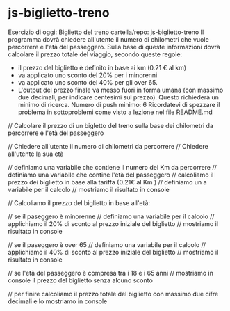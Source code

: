 # js-biglietto-treno

Esercizio di oggi: Biglietto del treno
cartella/repo: js-biglietto-treno
Il programma dovrà chiedere all'utente il numero di chilometri che vuole percorrere e l'età del passeggero. Sulla base di queste informazioni dovrà calcolare il prezzo totale del viaggio, secondo queste regole:
- il prezzo del biglietto è definito in base ai km (0.21 € al km)
- va applicato uno sconto del 20% per i minorenni
- va applicato uno sconto del 40% per gli over 65.
- L'output del prezzo finale va messo fuori in forma umana (con massimo due decimali, per indicare centesimi sul prezzo). Questo richiederà un minimo di ricerca.
Numero di push minimo: 6
Ricordatevi di spezzare il problema in sottoproblemi come visto a lezione nel file README.md


// Calcolare il prezzo di un bigletto del treno sulla base dei chilometri da percorrere e l'età del passeggero

// Chiedere all'utente il numero di chilometri da percorrere
// Chiedere all'utente la sua età

// definiamo una variabile che contiene il numero dei Km da percorrere
// definiamo una variabile che contine l'età del passeggero
// calcoliamo il prezzo dei biglietto in base alla tariffa (0.21€ al Km )
// definiamo un a variabile per il calcolo
// mostriamo il risultato in console

// Calcoliamo il prezzo del biglietto in base all'età:

// se il paseggero è minorenne
// definiamo una variabile per il calcolo
// applichiamo il 20% di sconto al prezzo iniziale del biglietto
// mostriamo il risultato in console

// se il paseggero è over 65
// definiamo una variabile per il calcolo
// applichiamo il 40% di sconto al prezzo iniziale del biglietto
// mostriamo il risultato in console

// se l'età del passeggero è compresa tra i 18 e i 65 anni
// mostriamo in console il prezzo del biglietto senza alcuno sconto

// per finire calcoliamo il prezzo totale del biglietto con massimo due cifre decimali e lo mostriamo in console 